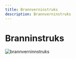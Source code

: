 ```yaml
---
title: Brannverninstruks
description: Brannverninstruks
---
```


# Branninstruks

![brannverninnstruks](/media/brannverninstruks.webp "brannverninnstruks")
